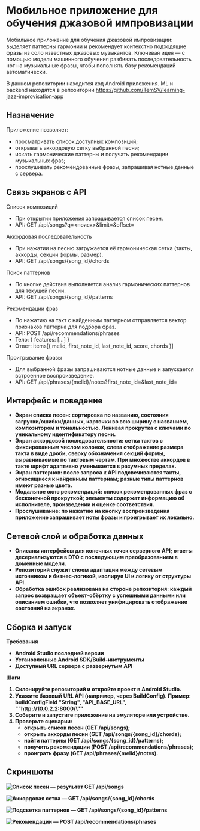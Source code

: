 # Мобильное приложение для обучения джазовой импровизации

Мобильное приложение для обучения джазовой импровизации: выделяет паттерны гармонии и рекомендует контекстно подходящие фразы из соло известных джазовых музыкантов. Ключевая идея — с помощью модели машинного обучения разбивать последовательность нот на музыкальные фразы, чтобы пополнять базу рекомендаций автоматически.

В данном репозитории находится код Android приложения. ML и backend находятся в репозитории https://github.com/TemSV/learning-jazz-improvisation-app

## Назначение

Приложение позволяет:
- просматривать список доступных композиций;
- открывать аккордовую сетку выбранной песни;
- искать гармонические паттерны и получать рекомендации музыкальных фраз;
- прослушивать рекомендованные фразы, запрашивая нотные данные с сервера.

## Связь экранов с API

Список композиций
- При открытии приложения запрашивается список песен.
- API: GET /api/songs?q=<поиск>&limit=<N>&offset=<K>

Аккордовая последовательность
- При нажатии на песню загружается её гармоническая сетка (такты, аккорды, секции формы, размер).
- API: GET /api/songs/{song_id}/chords

Поиск паттернов
- По кнопке действия выполняется анализ гармонических паттернов для текущей песни.
- API: GET /api/songs/{song_id}/patterns

Рекомендации фраз
- По нажатию на такт с найденным паттерном отправляется вектор признаков паттерна для подбора фраз.
- API: POST /api/recommendations/phrases
- Тело: { features: [...] }
- Ответ: items[{ melid, first_note_id, last_note_id, score, chords }]

Проигрывание фразы
- Для выбранной фразы запрашиваются нотные данные и запускается встроенное воспроизведение.
- API: GET /api/phrases/{melid}/notes?first_note_id=<A>&last_note_id=<B>

## Интерфейс и поведение

- Экран списка песен: сортировка по названию, состояния загрузки/ошибки/данных, карточки во всю ширину с названием, композитором и тональностью. Ленивая прокрутка с ключами по уникальному идентификатору песни.
- Экран аккордовой последовательности: сетка тактов с фиксированным числом колонок, слева отображение размера такта в виде дроби, сверху обозначения секций формы, выравниваемые по тактовым чертам. При множестве аккордов в такте шрифт адаптивно уменьшается в разумных пределах.
- Экран паттернов: после запроса к API подсвечиваются такты, относящиеся к найденным паттернам; разные типы паттернов имеют разные цвета.
- Модальное окно рекомендаций: список рекомендованных фраз с бесконечной прокруткой; элементы содержат информацию об исполнителе, произведении и оценке соответствия.
- Прослушивание: по нажатию на кнопку воспроизведения приложение запрашивает ноты фразы и проигрывает их локально.

## Сетевой слой и обработка данных

- Описаны интерфейсы для конечных точек серверного API; ответы десериализуются в DTO с последующим преобразованием в доменные модели.
- Репозиторий служит слоем адаптации между сетевым источником и бизнес‑логикой, изолируя UI и логику от структуры API.
- Обработка ошибок реализована на стороне репозитория: каждый запрос возвращает объект‑обёртку с успешными данными или описанием ошибки, что позволяет унифицировать отображение состояний на экранах.

## Сборка и запуск

Требования
- Android Studio последней версии
- Установленные Android SDK/Build‑инструменты
- Доступный URL сервера с развернутым API

Шаги
1) Склонируйте репозиторий и откройте проект в Android Studio.
2) Укажите базовый URL API (например, через BuildConfig).
   Пример: buildConfigField "String", "API_BASE_URL", "\"http://10.0.2.2:8000/\""
3) Соберите и запустите приложение на эмуляторе или устройстве.
4) Проверьте сценарии:
   - открыть список песен (GET /api/songs);
   - открыть аккорды песни (GET /api/songs/{song_id}/chords);
   - найти паттерны (GET /api/songs/{song_id}/patterns);
   - получить рекомендации (POST /api/recommendations/phrases);
   - проиграть фразу (GET /api/phrases/{melid}/notes).

## Скриншоты

![Список песен — результат GET /api/songs](assets/screen1.png)

![Аккордовая сетка — GET /api/songs/{song_id}/chords](assets/screen2.png)

![Подсветка паттернов — GET /api/songs/{song_id}/patterns](assets/screen3.png)

![Рекомендации — POST /api/recommendations/phrases](assets/screen4.png)

